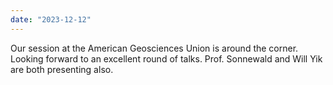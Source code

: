 ```yaml
---
date: "2023-12-12"
---
```

Our session at the American Geosciences Union is around the corner. Looking forward to an excellent round of talks. Prof. Sonnewald and Will Yik are both presenting also.
